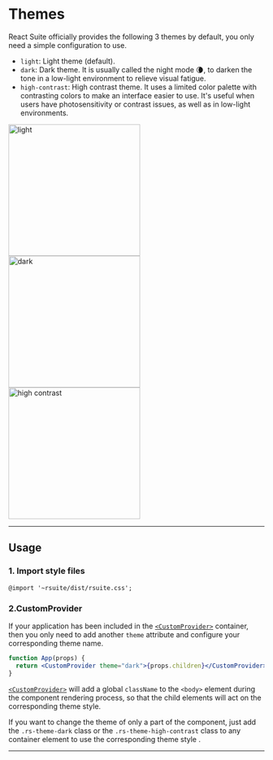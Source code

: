 # Themes

React Suite officially provides the following 3 themes by default, you only need a simple configuration to use.

- `light`: Light theme (default).
- `dark`: Dark theme. It is usually called the night mode 🌘, to darken the tone in a low-light environment to relieve visual fatigue.
- `high-contrast`: High contrast theme. It uses a limited color palette with contrasting colors to make an interface easier to use.
  It's useful when users have photosensitivity or contrast issues, as well as in low-light environments.

<!-- webpackIgnore: true -->
<img src="/images/themes/light-themes@2x.png" width="259" alt="light"/>
<!-- webpackIgnore: true -->
<img src="/images/themes/dark-themes@2x.png" width="259" alt="dark" />
<!-- webpackIgnore: true -->
<img src="/images/themes/high-contrast-themes@2x.png" width="259" alt="high contrast"/>

---

## Usage

### 1. Import style files

```
@import '~rsuite/dist/rsuite.css';
```

### 2.CustomProvider

If your application has been included in the [`<CustomProvider>`](/components/custom-provider) container, then you only need to add another `theme` attribute and configure your corresponding theme name.

```jsx
function App(props) {
  return <CustomProvider theme="dark">{props.children}</CustomProvider>;
}
```

[`<CustomProvider>`](/components/custom-provider) will add a global `className` to the `<body>` element during the component rendering process, so that the child elements will act on the corresponding theme style.

If you want to change the theme of only a part of the component, just add the `.rs-theme-dark` class or the `.rs-theme-high-contrast` class to any container element to use the corresponding theme style .

---
